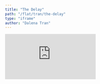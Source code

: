 ```yaml
---
title: "The Delay"
path: "/flat/tran/the-delay"
type: "iframe"
author: "Dalena Tran"
---
```


<iframe src="https://dalena.github.io/Delay/" scrolling="no" frameborder="0"></iframe>
